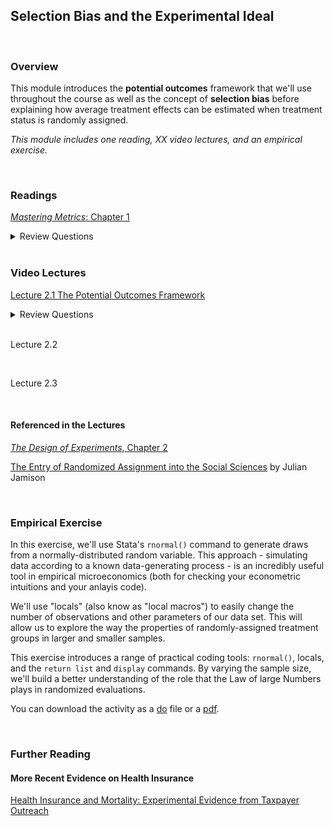 ## Selection Bias and the Experimental Ideal

<br>

### Overview  
This module introduces the **potential outcomes** framework that we'll use throughout the course as well as the concept of **selection bias** before explaining how average treatment effects can be estimated when treatment status is randomly assigned.  

_This module includes one reading, XX video lectures, and an empirical exercise._

<br>

### Readings
[_Mastering Metrics_: Chapter 1](https://www.google.com/url?sa=t&rct=j&q=&esrc=s&source=web&cd=&ved=2ahUKEwjE2pfw-JjuAhUBZc0KHQo1DnoQFjAAegQIBhAC&url=http%3A%2F%2Fassets.press.princeton.edu%2Fchapters%2Fs10363.pdf&usg=AOvVaw3IGywrUpw1_F9e5npteATA)

<details><summary>Review Questions</summary>
  <br>
  <ol>
  <li>How do Americans with health insurance differ from those without health insurance?  Are those differences likely to represent the causal effects of having health insurance?  Why or why not? </li>
  <li>What are potential outcomes?  How do potential outcomes lead to a missing data problem in causal inference?  </li>
  <li>What is selection bias, and what implications does it have for program evaluation?  </li>
  <li>What is the Law of Large Numbers, and why is it important in randomized experiments?  </li>
  <li>Based on the evidence presented in the reading, what are the impacts of access to health insurance (in the United States)?  </li>
  </ol>
</details>

<br>

### Video Lectures  

[Lecture 2.1 The Potential Outcomes Framework](https://vimeo.com/512774637)

<details><summary>Review Questions</summary>
  <br>
  <ol>
  <li>What is the fundamental problem of causal inference?</li>
  </ol>
</details>
  
<br>

Lecture 2.2  

<br>

Lecture 2.3  

<br>

#### Referenced in the Lectures

[_The Design of Experiments_, Chapter 2](https://www.google.com/url?sa=t&rct=j&q=&esrc=s&source=web&cd=&ved=2ahUKEwjzkKfKr-7uAhWkB50JHTs7BfoQFjADegQIAhAC&url=https%3A%2F%2Fmimno.infosci.cornell.edu%2Finfo3350%2Freadings%2Ffisher.pdf&usg=AOvVaw3PD-Tt-WKw8_2oE_GqJOZl)  

[The Entry of Randomized Assignment into the Social Sciences](https://www.degruyter.com/document/doi/10.1515/jci-2017-0025/html) by Julian Jamison  

<br>

### Empirical Exercise

In this exercise, we'll use Stata's `rnormal()` command to generate draws from a normally-distributed random variable.  This approach - simulating data 
according to a known data-generating process - is an incredibly useful tool in empirical microeconomics (both for checking your econometric intuitions and 
your anlayis code).    

We'll use "locals" (also know as "local macros") to easily change the number of observations and other parameters of our data set.  This will allow us to 
explore the way the properties of randomly-assigned treatment groups in larger and smaller samples.  

This exercise introduces a range of practical coding tools:  `rnormal()`, locals, and the `return list` and `display` commands.  By varying the sample size, we'll build a better understanding of the role that the Law of large Numbers plays in randomized evaluations.  

You can download the activity as a [do](https://pjakiela.github.io/ECON379/exercises/E2-selection-bias/E2-questions.do) file or a [pdf](https://pjakiela.github.io/ECON379/exercises/E2-selection-bias/E2-questions.pdf).

<br>

### Further Reading

#### More Recent Evidence on Health Insurance
[Health Insurance and Mortality: Experimental Evidence from Taxpayer Outreach](https://academic.oup.com/qje/article/136/1/1/5911132?login=true)  
